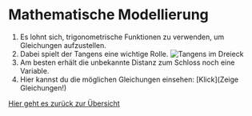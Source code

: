 # Mathematische Modellierung

1. Es lohnt sich, trigonometrische Funktionen zu verwenden, um Gleichungen aufzustellen.
2. Dabei spielt der Tangens eine wichtige Rolle.
![Tangens im Dreieck](https://www.matheretter.de/img/wiki/dreieck-tangens.png)
3. Am besten erhält die unbekannte Distanz zum Schloss noch eine Variable.
4. Hier kannst du die möglichen Gleichungen einsehen: [Klick](Zeige Gleichungen!)

[Hier geht es zurück zur Übersicht](hilfe)
